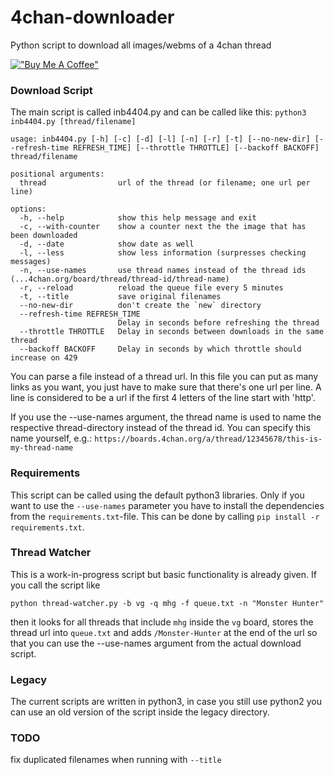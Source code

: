 4chan-downloader
================

Python script to download all images/webms of a 4chan thread

[!["Buy Me A Coffee"](https://www.buymeacoffee.com/assets/img/custom_images/orange_img.png)](https://www.buymeacoffee.com/exceen)

### Download Script ###

The main script is called inb4404.py and can be called like this: `python3 inb4404.py [thread/filename]`

```
usage: inb4404.py [-h] [-c] [-d] [-l] [-n] [-r] [-t] [--no-new-dir] [--refresh-time REFRESH_TIME] [--throttle THROTTLE] [--backoff BACKOFF] thread/filename

positional arguments:
  thread                url of the thread (or filename; one url per line)

options:
  -h, --help            show this help message and exit
  -c, --with-counter    show a counter next the the image that has been downloaded
  -d, --date            show date as well
  -l, --less            show less information (surpresses checking messages)
  -n, --use-names       use thread names instead of the thread ids (...4chan.org/board/thread/thread-id/thread-name)
  -r, --reload          reload the queue file every 5 minutes
  -t, --title           save original filenames
  --no-new-dir          don't create the `new` directory
  --refresh-time REFRESH_TIME
                        Delay in seconds before refreshing the thread
  --throttle THROTTLE   Delay in seconds between downloads in the same thread
  --backoff BACKOFF     Delay in seconds by which throttle should increase on 429
```

You can parse a file instead of a thread url. In this file you can put as many links as you want, you just have to make sure that there's one url per line. A line is considered to be a url if the first 4 letters of the line start with 'http'.

If you use the --use-names argument, the thread name is used to name the respective thread-directory instead of the thread id. You can specify this name yourself, e.g.: `https://boards.4chan.org/a/thread/12345678/this-is-my-thread-name`

### Requirements ###

This script can be called using the default python3 libraries. Only if you want to use the `--use-names` parameter you have to install the dependencies from the `requirements.txt`-file. This can be done by calling `pip install -r requirements.txt`.

### Thread Watcher ###

This is a work-in-progress script but basic functionality is already given. If you call the script like

`python thread-watcher.py -b vg -q mhg -f queue.txt -n "Monster Hunter"`

then it looks for all threads that include `mhg` inside the `vg` board, stores the thread url into `queue.txt` and adds `/Monster-Hunter` at the end of the url so that you can use the --use-names argument from the actual download script.

### Legacy ###

The current scripts are written in python3, in case you still use python2 you can use an old version of the script inside the legacy directory.

### TODO ###

fix duplicated filenames when running with `--title`
